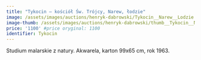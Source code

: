 ```yaml
---
title: "Tykocin – kościół Św. Trójcy, Narew, łodzie"
image: /assets/images/auctions/henryk-dabrowski/Tykocin__Narew__Lodzie.jpg
image-thumb: /assets/images/auctions/henryk-dabrowski/thumb__Tykocin__Narew__Lodzie.jpg
price: '1100' #price oryginal: 1100
identifier: Tykocin
---
```


Studium malarskie z natury. Akwarela, karton 99x65 cm, rok 1963.